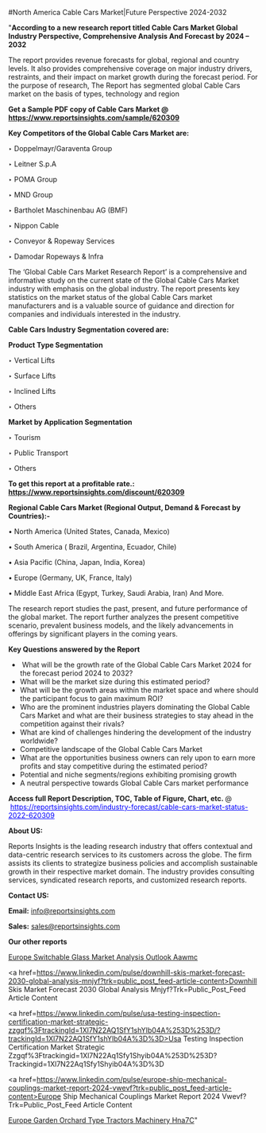 #North America Cable Cars Market|Future Perspective 2024-2032

"<strong>According to a new research report titled Cable Cars Market Global Industry Perspective, Comprehensive Analysis And Forecast by 2024 – 2032</strong>

The report provides revenue forecasts for global, regional and country levels. It also provides comprehensive coverage on major industry drivers, restraints, and their impact on market growth during the forecast period. For the purpose of research, The Report has segmented global Cable Cars market on the basis of types, technology and region

<strong>Get a Sample PDF copy of Cable Cars Market </strong><strong>@<a href=https://www.reportsinsights.com/sample/620309 style=color:#0000ff;> https://www.reportsinsights.com/sample/620309</a></strong></font>

<strong>Key Competitors of the Global Cable Cars Market are:</strong>

‣ Doppelmayr/Garaventa Group

‣ Leitner S.p.A

‣ POMA Group

‣ MND Group

‣ Bartholet Maschinenbau AG (BMF)

‣ Nippon Cable

‣ Conveyor & Ropeway Services

‣ Damodar Ropeways & Infra

The ‘Global Cable Cars Market Research Report’ is a comprehensive and informative study on the current state of the Global Cable Cars Market industry with emphasis on the global industry. The report presents key statistics on the market status of the global Cable Cars market manufacturers and is a valuable source of guidance and direction for companies and individuals interested in the industry.

<strong>Cable Cars Industry Segmentation covered are:</strong>

<strong>Product Type Segmentation</strong>

‣    Vertical Lifts

‣ Surface Lifts

‣ Inclined Lifts

‣ Others

<strong>Market by Application Segmentation</strong>

‣   Tourism

‣ Public Transport

‣ Others

<strong>To get this report at a profitable rate.: <a href=https://www.reportsinsights.com/discount/620309 style=color:#0000ff;>https://www.reportsinsights.com/discount/620309</a></strong></font>

<strong>Regional Cable Cars Market (Regional Output, Demand &amp; Forecast by Countries):-</strong>

• North America (United States, Canada, Mexico)

• South America ( Brazil, Argentina, Ecuador, Chile)

• Asia Pacific (China, Japan, India, Korea)

• Europe (Germany, UK, France, Italy)

• Middle East Africa (Egypt, Turkey, Saudi Arabia, Iran) And More.

The research report studies the past, present, and future performance of the global market. The report further analyzes the present competitive scenario, prevalent business models, and the likely advancements in offerings by significant players in the coming years.

<strong>Key Questions answered by the Report</strong>
<ul>
  <li> What will be the growth rate of the Global Cable Cars Market 2024 for the forecast period 2024 to 2032?</li>
  <li>What will be the market size during this estimated period?</li>
  <li>What will be the growth areas within the market space and where should the participant focus to gain maximum ROI?</li>
  <li>Who are the prominent industries players dominating the Global Cable Cars Market and what are their business strategies to stay ahead in the competition against their rivals?</li>
  <li>What are kind of challenges hindering the development of the industry worldwide?</li>
  <li>Competitive landscape of the Global Cable Cars Market</li>
  <li>What are the opportunities business owners can rely upon to earn more profits and stay competitive during the estimated period?</li>
  <li>Potential and niche segments/regions exhibiting promising growth</li>
  <li>A neutral perspective towards Global Cable Cars market performance</li>
</ul>
<strong>Access full Report Description, TOC, Table of Figure, Chart, etc. </strong>@  <a href=https://reportsinsights.com/industry-forecast/cable-cars-market-status-2022-620309 style=color:#0000ff;>https://reportsinsights.com/industry-forecast/cable-cars-market-status-2022-620309</a></font>

<strong><strong>About US</strong>:</strong>

Reports Insights is the leading research industry that offers contextual and data-centric research services to its customers across the globe. The firm assists its clients to strategize business policies and accomplish sustainable growth in their respective market domain. The industry provides consulting services, syndicated research reports, and customized research reports.

<strong>Contact US:</strong>

<p class=""""><b>Email:</b> <a href=mailto:info@reportsinsights.com>info@reportsinsights.com</a></p>
<p class=""""><b>Sales:</b> <a href=mailto:sales@reportsinsights.com>sales@reportsinsights.com</a></p>

<strong>Our other reports</strong>

<a href=https://www.linkedin.com/pulse/europe-switchable-glass-market-analysis-outlook-aawmc/>Europe Switchable Glass Market Analysis Outlook Aawmc</a>

<a href=https://www.linkedin.com/pulse/downhill-skis-market-forecast-2030-global-analysis-mnjyf?trk=public_post_feed-article-content>Downhill Skis Market Forecast 2030 Global Analysis Mnjyf?Trk=Public_Post_Feed Article Content</a>

<a href=https://www.linkedin.com/pulse/usa-testing-inspection-certification-market-strategic-zzgqf%3FtrackingId=1Xl7N22AQ1SfY1shYIb04A%253D%253D/?trackingId=1Xl7N22AQ1SfY1shYIb04A%3D%3D>Usa Testing Inspection Certification Market Strategic Zzgqf%3Ftrackingid=1Xl7N22Aq1Sfy1Shyib04A%253D%253D?Trackingid=1Xl7N22Aq1Sfy1Shyib04A%3D%3D</a>

<a href=https://www.linkedin.com/pulse/europe-ship-mechanical-couplings-market-report-2024-vwevf?trk=public_post_feed-article-content>Europe Ship Mechanical Couplings Market Report 2024 Vwevf?Trk=Public_Post_Feed Article Content</a>

<a href=https://www.linkedin.com/pulse/europe-garden-orchard-type-tractors-machinery-hna7c/>Europe Garden Orchard Type Tractors Machinery Hna7C</a>"
